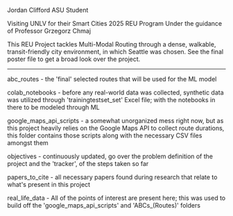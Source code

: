 Jordan Clifford 
ASU Student 

Visiting UNLV for their Smart Cities 2025 REU Program
Under the guidance of Professor Grzegorz Chmaj

This REU Project tackles Multi-Modal Routing through 
a dense, walkable, transit-friendly city environment, in which Seattle was chosen.
See the final poster file to get a broad look over the project.

------------------------------------------
abc_routes - the 'final' selected routes that will be used for the ML model

colab_notebooks - before any real-world data was collected, synthetic data was utilized through 'trainingtestset_set' Excel file; with the notebooks in there to be modeled through ML

google_maps_api_scripts - a somewhat unorganized mess right now, but as this project heavily relies on the Google Maps API to collect route durations, this folder contains those scripts along with the necessary CSV files amongst them

objectives - continuously updated, go over the problem definition of the project and the 'tracker', of the steps taken so far

papers_to_cite - all necessary papers found during research that relate to what's present in this project

real_life_data - All of the points of interest are present here; this was used to build off the 'google_maps_api_scripts' and 'ABCs_(Routes)' folders
